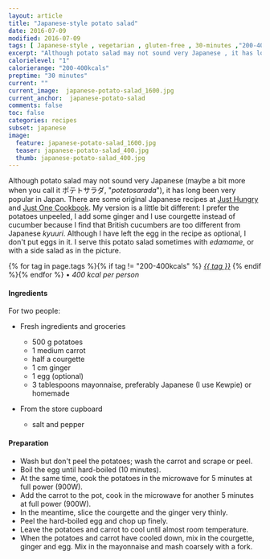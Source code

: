```yaml
---
layout: article
title: "Japanese-style potato salad"
date: 2016-07-09
modified: 2016-07-09
tags: [ Japanese-style , vegetarian , gluten-free , 30-minutes ,"200-400kcals" ]
excerpt: "Although potato salad may not sound very Japanese , it has long been very ..."
calorielevel: "1"
calorierange: "200-400kcals"
preptime: "30 minutes"
current: ""
current_image:  japanese-potato-salad_1600.jpg
current_anchor:  japanese-potato-salad
comments: false
toc: false
categories: recipes
subset: japanese
image:
  feature: japanese-potato-salad_1600.jpg
  teaser: japanese-potato-salad_400.jpg
  thumb: japanese-potato-salad_400.jpg
---
```




Although potato salad may not sound very Japanese (maybe a bit more when you call it ポテトサラダ, "_potetosarada_"), it has long been very popular in Japan. There are some original Japanese recipes at [Just Hungry](http://justhungry.com/2006/05/japanese_potato.html) and [Just One Cookbook](http://www.justonecookbook.com/japanese-potato-salad/). My version is a little bit different: I prefer the potatoes unpeeled, I add some ginger and I use courgette instead of cucumber because I find that British cucumbers are too different from Japanese _kyuuri_. Although I have left the egg in the recipe as optional, I don't put eggs in it. I serve this potato salad sometimes with _edamame_, or with a side salad as in the picture.



{% for tag in page.tags %}{% if tag != "200-400kcals" %}&nbsp;<a class="post-tag" href="{{ site.url}}/tags/#{{ tag }}">_{{ tag }}_</a>&nbsp;{% endif %}{% endfor %} &bull;&nbsp;<em>400&nbsp;kcal&nbsp;per&nbsp;person</em>&nbsp;&nbsp;<a href="{{ site.url}}/tags/#200-400kcals"><img src="{{ site.url }}/images/battery_lvl_1.png" style="height:1.0em;"></a>

#### Ingredients

For two people:

- Fresh ingredients and groceries
  - 500 g potatoes
  - 1 medium carrot
  - half a courgette
  - 1 cm ginger
  - 1 egg (optional)
  - 3 tablespoons mayonnaise, preferably Japanese (I use Kewpie) or homemade

- From the store cupboard  
  - salt and pepper

#### Preparation

  - Wash but don't peel the potatoes; wash the carrot and scrape or peel.
  - Boil the egg until hard-boiled (10 minutes).
  - At the same time, cook the potatoes in the microwave for 5 minutes at full power (900W).
  - Add the carrot to the pot, cook in the microwave for another 5 minutes at full power (900W).
  - In the meantime, slice the courgette and the ginger very thinly.
  - Peel the hard-boiled egg and chop up finely.
  - Leave the potatoes and carrot to cool until almost room temperature.
  - When the potatoes and carrot have cooled down, mix in the courgette, ginger and egg. Mix in the mayonnaise and mash coarsely with a fork.
